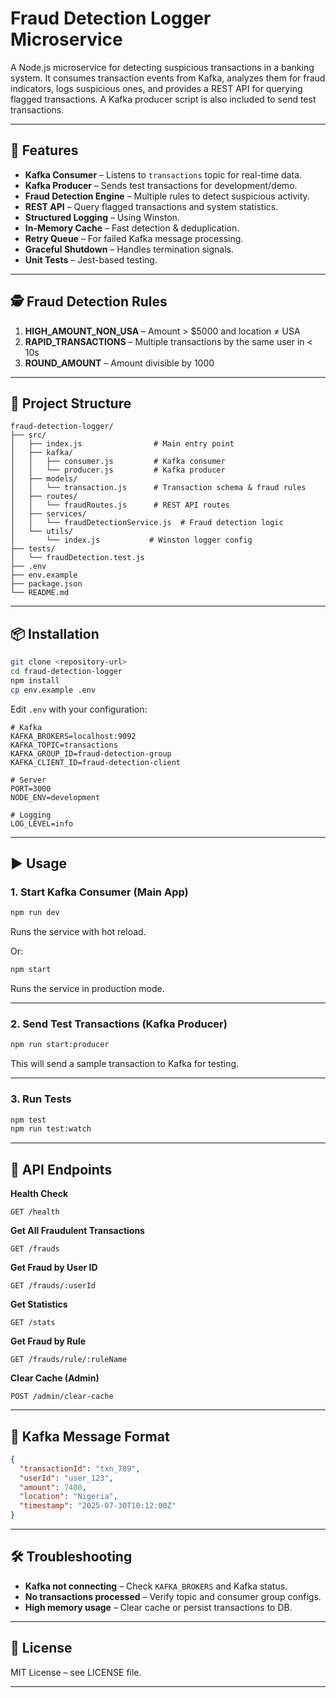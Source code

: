 
# Fraud Detection Logger Microservice

A Node.js microservice for detecting suspicious transactions in a banking system.
It consumes transaction events from Kafka, analyzes them for fraud indicators, logs suspicious ones, and provides a REST API for querying flagged transactions.
A Kafka producer script is also included to send test transactions.

---

## 🚀 Features

* **Kafka Consumer** – Listens to `transactions` topic for real-time data.
* **Kafka Producer** – Sends test transactions for development/demo.
* **Fraud Detection Engine** – Multiple rules to detect suspicious activity.
* **REST API** – Query flagged transactions and system statistics.
* **Structured Logging** – Using Winston.
* **In-Memory Cache** – Fast detection & deduplication.
* **Retry Queue** – For failed Kafka message processing.
* **Graceful Shutdown** – Handles termination signals.
* **Unit Tests** – Jest-based testing.

---

## 🕵️ Fraud Detection Rules

1. **HIGH\_AMOUNT\_NON\_USA** – Amount > \$5000 and location ≠ USA
2. **RAPID\_TRANSACTIONS** – Multiple transactions by the same user in < 10s
3. **ROUND\_AMOUNT** – Amount divisible by 1000

---

## 📂 Project Structure

```
fraud-detection-logger/
├── src/
│   ├── index.js                # Main entry point
│   ├── kafka/
│   │   ├── consumer.js         # Kafka consumer
│   │   └── producer.js         # Kafka producer
│   ├── models/
│   │   └── transaction.js      # Transaction schema & fraud rules
│   ├── routes/
│   │   └── fraudRoutes.js      # REST API routes
│   ├── services/
│   │   └── fraudDetectionService.js  # Fraud detection logic
│   └── utils/
│       └── index.js           # Winston logger config
├── tests/
│   └── fraudDetection.test.js
├── .env
├── env.example
├── package.json
└── README.md
```

---

## 📦 Installation

```bash
git clone <repository-url>
cd fraud-detection-logger
npm install
cp env.example .env
```

Edit `.env` with your configuration:

```env
# Kafka
KAFKA_BROKERS=localhost:9092
KAFKA_TOPIC=transactions
KAFKA_GROUP_ID=fraud-detection-group
KAFKA_CLIENT_ID=fraud-detection-client

# Server
PORT=3000
NODE_ENV=development

# Logging
LOG_LEVEL=info
```

---

## ▶️ Usage

### 1. Start Kafka Consumer (Main App)

```bash
npm run dev
```

Runs the service with hot reload.

Or:

```bash
npm start
```

Runs the service in production mode.

---

### 2. Send Test Transactions (Kafka Producer)

```bash
npm run start:producer
```

This will send a sample transaction to Kafka for testing.

---

### 3. Run Tests

```bash
npm test
npm run test:watch
```

---

## 🔌 API Endpoints

**Health Check**

```http
GET /health
```

**Get All Fraudulent Transactions**

```http
GET /frauds
```

**Get Fraud by User ID**

```http
GET /frauds/:userId
```

**Get Statistics**

```http
GET /stats
```

**Get Fraud by Rule**

```http
GET /frauds/rule/:ruleName
```

**Clear Cache (Admin)**

```http
POST /admin/clear-cache
```

---

## 📜 Kafka Message Format

```json
{
  "transactionId": "txn_789",
  "userId": "user_123",
  "amount": 7400,
  "location": "Nigeria",
  "timestamp": "2025-07-30T10:12:00Z"
}
```

---

## 🛠 Troubleshooting

* **Kafka not connecting** – Check `KAFKA_BROKERS` and Kafka status.
* **No transactions processed** – Verify topic and consumer group configs.
* **High memory usage** – Clear cache or persist transactions to DB.

---

## 📜 License

MIT License – see LICENSE file.

---

